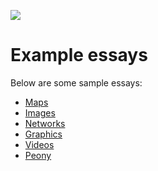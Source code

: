 <a href="https://essays.juncture-digital.org"><img src="https://gitcdn.link/repo/jstor-labs/juncture/main/images/ve-button.png"></a>

# Example essays

Below are some sample essays:
- [Maps](maps)
- [Images](images)
- [Networks](networks)
- [Graphics](graphics)
- [Videos](videos)
- [Peony](peony)
